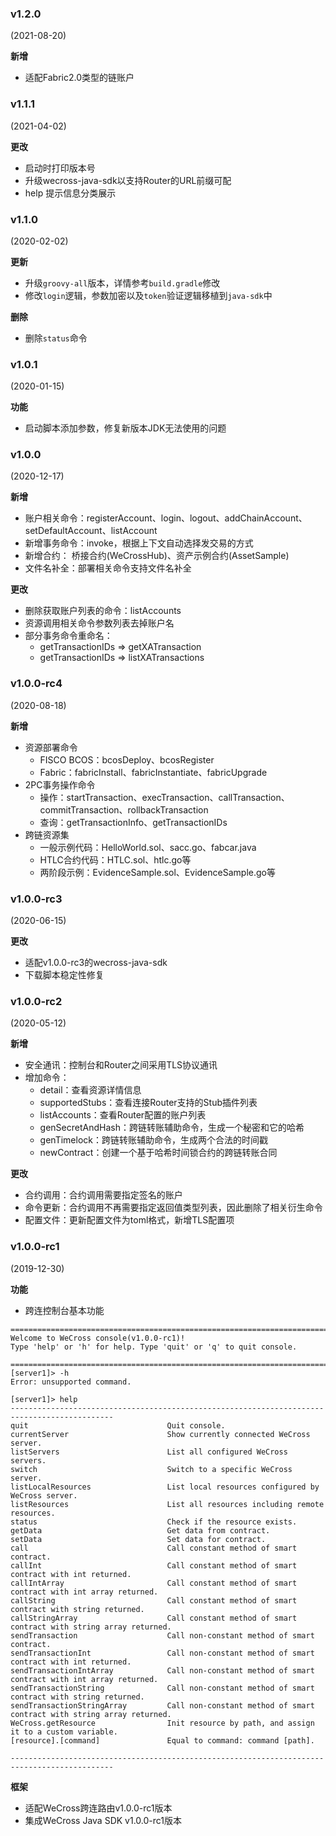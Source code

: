 ### v1.2.0

(2021-08-20)

**新增**

* 适配Fabric2.0类型的链账户

### v1.1.1

(2021-04-02)

**更改**

* 启动时打印版本号
* 升级wecross-java-sdk以支持Router的URL前缀可配
* help 提示信息分类展示

### v1.1.0

(2020-02-02)

**更新**

* 升级`groovy-all`版本，详情参考`build.gradle`修改
* 修改`login`逻辑，参数加密以及`token`验证逻辑移植到`java-sdk`中

**删除**

* 删除`status`命令

### v1.0.1

(2020-01-15)

**功能**

* 启动脚本添加参数，修复新版本JDK无法使用的问题

### v1.0.0

(2020-12-17)

**新增**

* 账户相关命令：registerAccount、login、logout、addChainAccount、setDefaultAccount、listAccount
* 新增事务命令：invoke，根据上下文自动选择发交易的方式
* 新增合约： 桥接合约(WeCrossHub)、资产示例合约(AssetSample)
* 文件名补全：部署相关命令支持文件名补全

**更改**
* 删除获取账户列表的命令：listAccounts
* 资源调用相关命令参数列表去掉账户名
* 部分事务命令重命名：
    * getTransactionIDs => getXATransaction
    * getTransactionIDs => listXATransactions

### v1.0.0-rc4

(2020-08-18)

**新增**

* 资源部署命令
  * FISCO BCOS：bcosDeploy、bcosRegister
  * Fabric：fabricInstall、fabricInstantiate、fabricUpgrade
* 2PC事务操作命令
  * 操作：startTransaction、execTransaction、callTransaction、commitTransaction、rollbackTransaction
  * 查询：getTransactionInfo、getTransactionIDs
* 跨链资源集
  * 一般示例代码：HelloWorld.sol、sacc.go、fabcar.java
  * HTLC合约代码：HTLC.sol、htlc.go等
  * 两阶段示例：EvidenceSample.sol、EvidenceSample.go等

### v1.0.0-rc3

(2020-06-15)

**更改**

* 适配v1.0.0-rc3的wecross-java-sdk
* 下载脚本稳定性修复

### v1.0.0-rc2

(2020-05-12)

**新增**

* 安全通讯：控制台和Router之间采用TLS协议通讯
* 增加命令：
  * detail：查看资源详情信息
  * supportedStubs：查看连接Router支持的Stub插件列表
  * listAccounts：查看Router配置的账户列表
  * genSecretAndHash：跨链转账辅助命令，生成一个秘密和它的哈希
  * genTimelock：跨链转账辅助命令，生成两个合法的时间戳
  * newContract：创建一个基于哈希时间锁合约的跨链转账合同

**更改**

* 合约调用：合约调用需要指定签名的账户
* 命令更新：合约调用不再需要指定返回值类型列表，因此删除了相关衍生命令
* 配置文件：更新配置文件为toml格式，新增TLS配置项

### v1.0.0-rc1

(2019-12-30)

**功能**

* 跨连控制台基本功能

``` 
=============================================================================================
Welcome to WeCross console(v1.0.0-rc1)!
Type 'help' or 'h' for help. Type 'quit' or 'q' to quit console.

=============================================================================================
[server1]> -h
Error: unsupported command.

[server1]> help
---------------------------------------------------------------------------------------------
quit                               Quit console.
currentServer                      Show currently connected WeCross server.
listServers                        List all configured WeCross servers.
switch                             Switch to a specific WeCross server.
listLocalResources                 List local resources configured by WeCross server.
listResources                      List all resources including remote resources.
status                             Check if the resource exists.
getData                            Get data from contract.
setData                            Set data for contract.
call                               Call constant method of smart contract.
callInt                            Call constant method of smart contract with int returned.
callIntArray                       Call constant method of smart contract with int array returned.
callString                         Call constant method of smart contract with string returned.
callStringArray                    Call constant method of smart contract with string array returned.
sendTransaction                    Call non-constant method of smart contract.
sendTransactionInt                 Call non-constant method of smart contract with int returned.
sendTransactionIntArray            Call non-constant method of smart contract with int array returned.
sendTransactionString              Call non-constant method of smart contract with string returned.
sendTransactionStringArray         Call non-constant method of smart contract with string array returned.
WeCross.getResource                Init resource by path, and assign it to a custom variable.
[resource].[command]               Equal to command: command [path].

---------------------------------------------------------------------------------------------
```



**框架**

* 适配WeCross跨连路由v1.0.0-rc1版本
* 集成WeCross Java SDK v1.0.0-rc1版本
